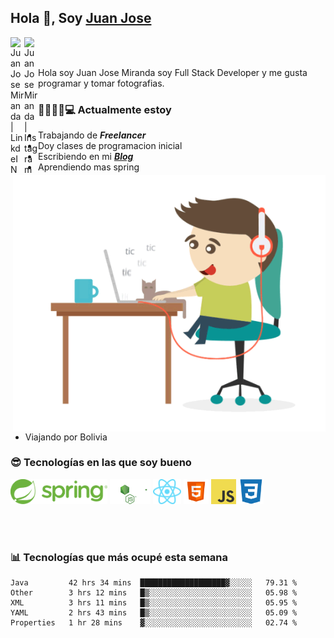 ## Hola 👋, Soy [Juan Jose](http://juanjoses.me)

<a href="https://www.linkedin.com/in/juanjosemirandam/">
  <img align="left" alt="Juan Jose Miranda | LinkdeIN" width="22px" src="https://cdn.jsdelivr.net/npm/simple-icons@v3/icons/linkedin.svg" />
</a>

<a href="https://www.instagram.com/juan.jose.miranda/">
  <img align="left" alt="Juan Jose Miranda | Instagram" width="22px" src="https://cdn.jsdelivr.net/npm/simple-icons@v3/icons/instagram.svg" />
</a>

<br /> <br />

Hola soy Juan Jose Miranda soy Full Stack Developer y me gusta programar y tomar fotografias.

<img align="right" alt="GIF" src="./images/gif-juanjose.gif" width="500" max-height="320" />

### 👨‍💻🕵‍♀💻 Actualmente estoy

- Trabajando de ***Freelancer***
- Doy clases de programacion inicial
- Escribiendo en mi ***[Blog](http://juanjoses.me)***
- Aprendiendo mas spring
- Viajando por Bolivia 

### 😎 Tecnologías en las que soy bueno

<code><img alt="Spring" height="40px" src="./images/spring-icon.svg"/></code>
<code><img alt="NodeJS" height="40px" src="./images/nodejs-icon.svg" /></code>
<code><img alt="ReactJS" height="40px" src="./images/react-icon.svg" /></code>
<code><img alt="HTML5" height="40px" src="./images/html-icon.png" /></code>
<code><img alt="JavaScript" height="40px" src="./images/js-icon.png"  /></code>
<code><img alt="CSS3" height="40px" src="./images/css-icon.png" /></code>

<br/><br/>

### 📊 Tecnologías que más ocupé esta semana

<!--START_SECTION:waka-->
```text
Java         42 hrs 34 mins  ███████████████████▓░░░░░   79.31 % 
Other        3 hrs 12 mins   █▒░░░░░░░░░░░░░░░░░░░░░░░   05.98 % 
XML          3 hrs 11 mins   █▒░░░░░░░░░░░░░░░░░░░░░░░   05.95 % 
YAML         2 hrs 43 mins   █▒░░░░░░░░░░░░░░░░░░░░░░░   05.09 % 
Properties   1 hr 28 mins    ▓░░░░░░░░░░░░░░░░░░░░░░░░   02.74 % 
```
<!--END_SECTION:waka-->

<!-- ### 📌🤓 Últimos artículos en mi blog -->